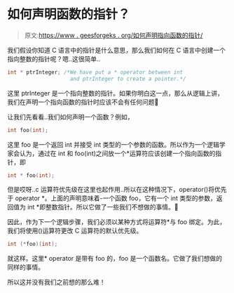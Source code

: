 # 如何声明函数的指针？

> 原文:[https://www . geesforgeks . org/如何声明指向函数的指针/](https://www.geeksforgeeks.org/how-to-declare-a-pointer-to-a-function/)

我们假设你知道 C 语言中的指针是什么意思，那么我们如何在 C 语言中创建一个指向整数的指针呢？嗯..这很简单..

```cpp
int * ptrInteger; /*We have put a * operator between int 
                    and ptrInteger to create a pointer.*/

```

这里 ptrInteger 是一个指向整数的指针。如果你明白这一点，那么从逻辑上讲，我们在声明一个指向函数的指针时应该不会有任何问题🙂

让我们先看看..我们如何声明一个函数？例如，

```cpp
int foo(int);

```

这里 foo 是一个返回 int 并接受 int 类型的一个参数的函数。所以作为一个逻辑学家会认为，通过在 int 和 foo(int)之间放一个*运算符应该创建一个指向函数的指针，即

```cpp
int * foo(int);

```

但是哎呀..c 运算符优先级在这里也起作用..所以在这种情况下，operator()将优先于 operator *。上面的声明意味着-一个函数 foo，它有一个 int 类型的参数，返回值为 int *即整数指针。所以它做了一些我们不想做的事情。🙁

因此，作为下一个逻辑步骤，我们必须以某种方式将运算符*与 foo 绑定。为此，我们将使用()运算符更改 C 运算符的默认优先级。

```cpp
int (*foo)(int);

```

就这样。这里* operator 是带有 foo 的，foo 是一个函数名。它做了我们想做的同样的事情。

所以这并没有我们之前想的那么难！